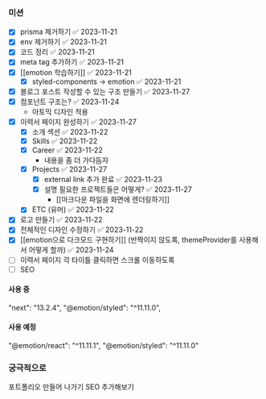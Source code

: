 
### 미션
- [x] prisma 제거하기 ✅ 2023-11-21
- [x] env 제거하기 ✅ 2023-11-21
- [x] 코드 정리 ✅ 2023-11-21
- [x] meta tag 추가하기 ✅ 2023-11-21
- [x] [[emotion 학습하기]] ✅ 2023-11-21
	- [x] styled-components -> emotion ✅ 2023-11-21
- [x] 블로그 포스트 작성할 수 있는 구조 만들기 ✅ 2023-11-27
- [x] 컴포넌트 구조는? ✅ 2023-11-24
	- 아토믹 디자인 적용
- [x] 이력서 페이지 완성하기 ✅ 2023-11-27
	- [x] 소개 섹션 ✅ 2023-11-22
	- [x] Skills ✅ 2023-11-22
	- [x] Career ✅ 2023-11-22
		- 내용을  좀 더 가다듬자
	- [x] Projects ✅ 2023-11-27
		- [x] external link 추가 완료 ✅ 2023-11-23
		- [x] 설명 필요한 프로젝트들은 어떻게? ✅ 2023-11-27
			- [[마크다운 파일을 화면에 렌더링하기]]
	- [x] ETC (유머) ✅ 2023-11-22
- [x] 로고 만들기 ✅ 2023-11-22
- [x] 전체적인 디자인 수정하기 ✅ 2023-11-22
- [x] [[emotion으로 다크모드 구현하기]] (반짝이지 않도록, themeProvider를 사용해서 어떻게 할까) ✅ 2023-11-24
- [ ] 이력서 페이지 각 타이틀 클릭하면 스크롤 이동하도록
- [ ] SEO

#### 사용 중
"next": "13.2.4",
"@emotion/styled": "^11.11.0",

#### 사용 예정
"@emotion/react": "^11.11.1",
"@emotion/styled": "^11.11.0"


### 궁극적으로
포트폴리오 만들어 나가기
SEO 추가해보기